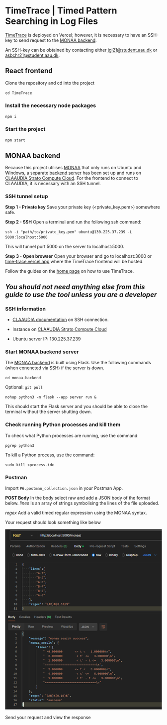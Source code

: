 # TimeTrace | Timed Pattern Searching in Log Files

[TimeTrace](https://time-trace.vercel.app/) is deployed on Vercel; however, it is necessary to have an SSH-key to send request to the [MONAA backend](https://github.com/AndersToft20/monaa-backend). 

An SSH-key can be obtained by contacting either [jgl21@student.aau.dk](mailto:jgl21@student.aau.dk) or [asbchr21@student.aau.dk](mailto:asbchr21@student.aau.dk).

## React frontend
Clone the repository and cd into the project 

`cd TimeTrace`

### Install the necessary node packages
`npm i`

### Start the project
`npm start`

## MONAA backend
Because this project utilises [MONAA](https://github.com/MasWag/monaa) that only runs on Ubuntu and Windows, a separate [backend server](https://github.com/AndersToft20/monaa-backend) has been set up and runs on [CLAAUDIA Strato Compute Cloud](https://www.strato-docs.claaudia.aau.dk/).
For the frontend to connect to CLAAUDIA, it is necessary with an SSH tunnel.

### SSH tunnel setup

**Step 1 - Private key**
Save your private key (<private_key.pem>) somewhere safe.

**Step 2 - SSH**
Open a terminal and run the following ssh command:

`ssh -i "path/to/private_key.pem" ubuntu@130.225.37.239 -L 5000:localhost:5000`

This will tunnel port 5000 on the server to localhost:5000.

**Step 3 - Open browser**
Open your browser and go to localhost:3000 or [time-trace.vercel.app](https://time-trace.vercel.app/) where the TimeTrace frontend will be hosted.

Follow the guides on the [home page](https://time-trace.vercel.app/)  on how to use TimeTrace.

*You should not need anything else from this guide to use the tool unless you are a developer*
---

### SSH information
- [CLAAUDIA documentation](https://www.strato-docs.claaudia.aau.dk/guides/getting_started/access_instance/) on SSH connection.

- Instance on [CLAAUDIA Strato Compute Cloud](https://strato-new.claaudia.aau.dk/project/instances/)

- Ubuntu server IP: 130.225.37.239

### Start MONAA backend server
The [MONAA backend](https://github.com/AndersToft20/monaa-backend) is built using Flask. Use the following commands (when conencted via SSH) if the server is down.

`cd monaa-backend` 

Optional: `git pull`

`nohup python3 -m flask --app server run &`

This should start the Flask server and you should be able to close the terminal without the server shutting down.

### Check running Python processes and kill them
To check what Python processes are running, use the command:

`pgrep python3`

To kill a Python process, use the command:

`sudo kill <process-id>`

### Postman
Import `P6.postman_collection.json` in your Postman App.

**POST Body**
In the body select raw and add a JSON body of the format below.
*lines* Is an array of strings symbolising the lines of the file uploaded.

*regex* Add a valid timed regular expression using the MONAA syntax.

Your request should look something like below

![Postman example](postman_example.png)

Send your request and view the response
